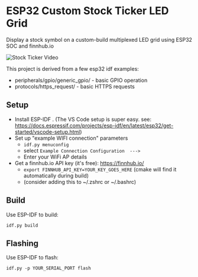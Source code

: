 # ESP32 Custom Stock Ticker LED Grid

Display a stock symbol on a custom-build multiplexed LED grid using ESP32 SOC and finnhub.io

![Stock Ticker Video](https://media.giphy.com/media/bXthvr191GygM4luh5/giphy-downsized-large.gif)

This project is derived from a few esp32 idf examples:
- peripherals/gpio/generic_gpio/ - basic GPIO operation
- protocols/https_request/       - basic HTTPS requests

## Setup

- Install ESP-IDF . (The VS Code setup is super easy. see: https://docs.espressif.com/projects/esp-idf/en/latest/esp32/get-started/vscode-setup.html)
- Set up "example WIFI connection" parameters
    - `idf.py menuconfig`
    - select `Example Connection Configuration  --->`
    - Enter your WiFi AP details
- Get a finnhub.io API key (it's free): https://finnhub.io/
    - `export FINNHUB_API_KEY=YOUR_KEY_GOES_HERE` (cmake will find it automatically during build)
    - (consider adding this to ~/.zshrc or ~/.bashrc)

## Build

Use ESP-IDF to build:

```
idf.py build
```

## Flashing

Use ESP-IDF to flash:

```
idf.py -p YOUR_SERIAL_PORT flash
```
